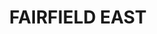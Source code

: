 ---
lastmod: '2025-04-06T06:05:20+00:00'
latitude: -33.872435
layout: suburb
longitude: 150.947496
postcode: '2165'
state: NSW
title: FAIRFIELD EAST
url: /nsw/fairfield-east/
---